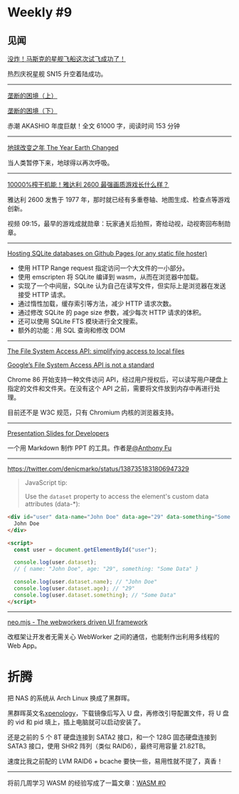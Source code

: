 # Weekly #9

## 见闻

[没炸！马斯克的星舰飞船这次试飞成功了！](https://mp.weixin.qq.com/s/V3ls1yc3cEAibFIs49RGdA)

热烈庆祝星舰 SN15 升空着陆成功。

---

[垄断的困境（上）](https://mp.weixin.qq.com/s/TnljFiAc82yZRb0D1Vr8Dw)

[垄断的困境（下）](https://grd1kevm20.feishu.cn/docs/doccnxrEDx2Wd3Ptn3WZGp2tbng)

赤潮 AKASHIO 年度巨献！全文 61000 字，阅读时间 153 分钟

---

[地球改变之年 The Year Earth Changed](https://movie.douban.com/subject/35417202/)

当人类暂停下来，地球得以再次呼吸。

---

[10000%榨干机能！雅达利 2600 最强画质游戏长什么样？](https://www.bilibili.com/video/BV1CK4y1w7PX)

雅达利 2600 发售于 1977 年，那时就已经有多重卷轴、地图生成、检查点等游戏创新。

视频 09:15，最早的游戏成就勋章：玩家通关后拍照，寄给动视，动视寄回布制勋章。

---

[Hosting SQLite databases on Github Pages
(or any static file hoster)](https://phiresky.github.io/blog/2021/hosting-sqlite-databases-on-github-pages/)

- 使用 HTTP Range request 指定访问一个大文件的一小部分。
- 使用 emscripten 将 SQLite 编译到 wasm，从而在浏览器中加载。
- 实现了一个中间层，SQLite 认为自己在读写文件，但实际上是浏览器在发送接受 HTTP 请求。
- 通过惰性加载，缓存索引等方法，减少 HTTP 请求次数。
- 通过修改 SQLite 的 page size 参数，减少每次 HTTP 请求的体积。
- 还可以使用 SQLite FTS 模块进行全文搜索。
- 额外的功能：用 SQL 查询和修改 DOM

---

[The File System Access API: simplifying access to local files](https://web.dev/file-system-access/)

[Google’s File System Access API is not a standard](https://webplatform.news/issues/2020-11-06)

Chrome 86 开始支持一种文件访问 API，经过用户授权后，可以读写用户硬盘上指定的文件和文件夹。在没有这个 API 之前，需要将文件放到内存中再进行处理。

目前还不是 W3C 规范，只有 Chromium 内核的浏览器支持。

---

[Presentation Slides for Developers](https://sli.dev/)

一个用 Markdown 制作 PPT 的工具。作者是[@Anthony Fu](https://twitter.com/antfu7)

---

https://twitter.com/denicmarko/status/1387351831806947329

> JavaScript tip:
>
> Use the `dataset` property to access the element's custom data attributes (data-\*):

```html
<div id="user" data-name="John Doe" data-age="29" data-something="Some Data">
  John Doe
</div>

<script>
  const user = document.getElementById("user");

  console.log(user.dataset);
  // { name: "John Doe", age: "29", something: "Some Data" }

  console.log(user.dataset.name); // "John Doe"
  console.log(user.dataset.age); // "29"
  console.log(user.dataset.something); // "Some Data"
</script>
```

---

[neo.mjs - The webworkers driven UI framework](https://github.com/neomjs/neo)

改框架让开发者无需关心 WebWorker 之间的通信，也能制作出利用多线程的 Web App。

# 折腾

把 NAS 的系统从 Arch Linux 换成了黑群晖。

黑群晖英文名[xpenology](https://xpenology.club/)，下载镜像后写入 U 盘，再修改引导配置文件，将 U 盘的 vid 和 pid 填上，插上电脑就可以启动安装了。

还是之前的 5 个 8T 硬盘连接到 SATA2 接口，和一个 128G 固态硬盘连接到 SATA3 接口，使用 SHR2 阵列（类似 RAID6），最终可用容量 21.82TB。

速度比我之前配的 LVM RAID6 + bcache 要快一些，易用性就不提了，真香！

---

将前几周学习 WASM 的经验写成了一篇文章：[WASM #0](https://fpt.ink/wasm-0/)
